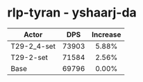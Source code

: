 # rlp-tyran - yshaarj-da
| Actor | DPS | Increase |
|---|:---:|:---:|
|T29-2_4-set|73903|5.88%|
|T29-2-set|71584|2.56%|
|Base|69796|0.00%|
